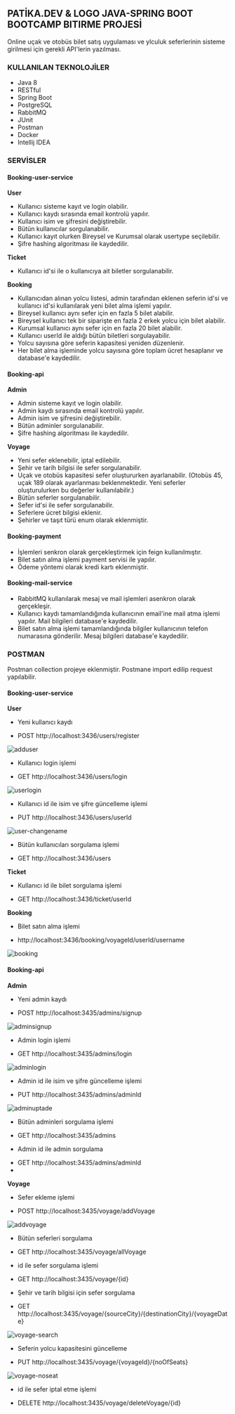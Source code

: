 ## PATİKA.DEV & LOGO JAVA-SPRING BOOT BOOTCAMP BITIRME PROJESİ

Online uçak ve otobüs bilet satış uygulaması ve ylculuk seferlerinin sisteme girilmesi için gerekli API'lerin yazılması.

### KULLANILAN TEKNOLOJİLER

- Java 8
- RESTful
- Spring Boot
- PostgreSQL
- RabbitMQ
- JUnit
- Postman
- Docker
- Intellij IDEA

### SERVİSLER

#### Booking-user-service

**User**

* Kullanıcı sisteme kayıt ve login olabilir.
* Kullanıcı kaydı sırasında email kontrolü yapılır.
* Kullanıcı isim ve şifresini değiştirebilir.
* Bütün kullanıcılar sorgulanabilir.
* Kullanıcı kayıt olurken Bireysel ve Kurumsal olarak usertype seçilebilir.
* Şifre hashing algoritması ile kaydedilir.

**Ticket**

* Kullanıcı id'si ile o kullanıcıya ait biletler sorgulanabilir.

**Booking**

* Kullanıcıdan alınan yolcu listesi, admin tarafından eklenen seferin id'si ve kullanıcı id'si kullanılarak yeni bilet alma işlemi yapılır.
* Bireysel kullanıcı aynı sefer için en fazla 5 bilet alabilir.
* Bireysel kullanıcı tek bir siparişte en fazla 2 erkek yolcu için bilet alabilir.
* Kurumsal kullanıcı aynı sefer için en fazla 20 bilet alabilir.
* Kullanıcı userId ile aldığı bütün biletleri sorgulayabilir.
* Yolcu sayısına göre seferin kapasitesi yeniden düzenlenir.
* Her bilet alma işleminde yolcu sayısına göre toplam ücret hesaplanır ve database'e kaydedilir.

#### Booking-api

**Admin**

* Admin sisteme kayıt ve login olabilir.
* Admin kaydı sırasında email kontrolü yapılır.
* Admin isim ve şifresini değiştirebilir.
* Bütün adminler sorgulanabilir.
* Şifre hashing algoritması ile kaydedilir.

**Voyage**

* Yeni sefer eklenebilir, iptal edilebilir.
* Şehir ve tarih bilgisi ile sefer sorgulanabilir.
* Uçak ve otobüs kapasitesi sefer oluştururken ayarlanabilir. (Otobüs 45, uçak 189 olarak ayarlanması beklenmektedir. Yeni seferler oluşturulurken bu değerler kullanılabilir.)
* Bütün seferler sorgulanabilir.
* Sefer id'si ile sefer sorgulanabilir.
* Seferlere ücret bilgisi eklenir.
* Şehirler ve taşıt türü enum olarak eklenmiştir.

#### Booking-payment

* İşlemleri senkron olarak gerçekleştirmek için feign kullanılmıştır.
* Bilet satın alma işlemi payment servisi ile yapılır.
* Ödeme yöntemi olarak kredi kartı eklenmiştir.

#### Booking-mail-service

* RabbitMQ kullanılarak mesaj ve mail işlemleri asenkron olarak gerçekleşir.
* Kullanıcı kaydı tamamlandığında kullanıcının email'ine mail atma işlemi yapılır. Mail bilgileri database'e kaydedilir.
* Bilet satın alma işlemi tamamlandığında bilgiler kullanıcının telefon numarasına gönderilir. Mesaj bilgileri database'e kaydedilir.

### POSTMAN

Postman collection projeye eklenmiştir. Postmane import edilip request yapılabilir.

#### Booking-user-service

**User**

* Yeni kullanıcı kaydı
- POST http://localhost:3436/users/register

![adduser](https://user-images.githubusercontent.com/72973798/183329096-17df83d5-5f49-4453-8eb5-8867bbe33bc1.png)

* Kullanıcı login işlemi
- GET http://localhost:3436/users/login

![userlogin](https://user-images.githubusercontent.com/72973798/183329162-563724cb-2b11-4013-87c8-5edb37796dfc.png)

* Kullanıcı id ile isim ve şifre güncelleme işlemi
- PUT http://localhost:3436/users/userId

![user-changename](https://user-images.githubusercontent.com/72973798/183329199-3e28792e-f3b7-4de3-ac3d-b65cdfb01047.png)

* Bütün kullanıcıları sorgulama işlemi
- GET http://localhost:3436/users

**Ticket**

* Kullanıcı id ile bilet sorgulama işlemi
- GET http://localhost:3436/ticket/userId

**Booking**

* Bilet satın alma işlemi
- http://localhost:3436/booking/voyageId/userId/username

![booking](https://user-images.githubusercontent.com/72973798/183329242-09d1c60e-9149-4096-9cfa-a8b2418b499f.png)


#### Booking-api

**Admin**

* Yeni admin kaydı
- POST http://localhost:3435/admins/signup

![adminsignup](https://user-images.githubusercontent.com/72973798/183329311-6a583171-a446-445f-b0f6-05d778d9af7c.png)

* Admin login işlemi
- GET http://localhost:3435/admins/login

![adminlogin](https://user-images.githubusercontent.com/72973798/183329333-27a6de49-bad6-4ea1-b749-9837e4246cb0.png)

* Admin id ile isim ve şifre güncelleme işlemi
- PUT http://localhost:3435/admins/adminId

![adminuptade](https://user-images.githubusercontent.com/72973798/183329346-f93cecf3-e4c9-48f4-ba87-c152cdde9d73.png)

* Bütün adminleri sorgulama işlemi
- GET http://localhost:3435/admins
* Admin id ile admin sorgulama
- GET http://localhost:3435/admins/adminId
- 
**Voyage**

* Sefer ekleme işlemi
- POST http://localhost:3435/voyage/addVoyage

![addvoyage](https://user-images.githubusercontent.com/72973798/183329386-bda0b067-b216-4fdf-9b26-ab2bf74e59a7.png)

* Bütün seferleri sorgulama
- GET http://localhost:3435/voyage/allVoyage
* id ile sefer sorgulama işlemi
- GET http://localhost:3435/voyage/{id}
* Şehir ve tarih bilgisi için sefer sorgulama
- GET http://localhost:3435/voyage/{sourceCity}/{destinationCity}/{voyageDate}

![voyage-search](https://user-images.githubusercontent.com/72973798/183329431-cbc8231a-1e55-4271-ae8b-2387a419a2aa.png)

* Seferin yolcu kapasitesini güncelleme
- PUT http://localhost:3435/voyage/{voyageId}/{noOfSeats}

![voyage-noseat](https://user-images.githubusercontent.com/72973798/183329445-8975cb79-9f8c-4ced-8988-411eff62d932.png)

* id ile sefer iptal etme işlemi 
- DELETE http://localhost:3435/voyage/deleteVoyage/{id}

